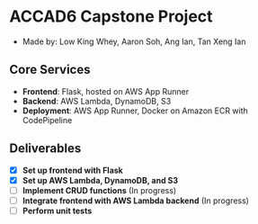 # ACCAD6 Capstone Project

- Made by: Low King Whey, Aaron Soh, Ang Ian, Tan Xeng Ian

## Core Services

- **Frontend**: Flask, hosted on AWS App Runner
- **Backend**: AWS Lambda, DynamoDB, S3
- **Deployment**: AWS App Runner, Docker on Amazon ECR with CodePipeline

## Deliverables

- [x] **Set up frontend with Flask**
- [x] **Set up AWS Lambda, DynamoDB, and S3**
- [ ] **Implement CRUD functions** (In progress)
- [ ] **Integrate frontend with AWS Lambda backend** (In progress)
- [ ] **Perform unit tests**
